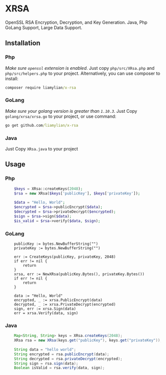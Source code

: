 # XRSA
OpenSSL RSA Encryption, Decryption, and Key Generation. Java, Php GoLang Support, Large Data Support.

## Installation

### Php
*Make sure `openssl` extension is enabled*.
Just copy `php/src/XRsa.php` and `php/src/helpers.php` to your project. Alternatively, you can use composer to install:
```cmd
composer require liamylian/x-rsa
```

### GoLang
*Make sure your golang version is greater than `1.10.3`*.
Just Copy `golang/xrsa/xrsa.go` to your project, or use command:
```cmd
go get github.com/liamylian/x-rsa
```

### Java
Just Copy `XRsa.java` to your project

## Usage

### Php
```php
    $keys = XRsa::createKeys(2048);
    $rsa = new XRsa($keys['publicKey'], $keys['privateKey']);
    
    $data = "Hello, World";
    $encrypted = $rsa->publicEncrypt($data);
    $decrypted = $rsa->privateDecrypt($encrypted);
    $sign = $rsa->sign($data);
    $is_valid = $rsa->verify($data, $sign);
```

### GoLang
```golang
    publicKey := bytes.NewBufferString("")
    privateKey := bytes.NewBufferString("")

    err := CreateKeys(publicKey, privateKey, 2048)
    if err != nil {
        return
    }
    xrsa, err := NewXRsa(publicKey.Bytes(), privateKey.Bytes())
    if err != nil {
        return
    }

    data := "Hello, World"
    encrypted, _ := xrsa.PublicEncrypt(data)
    decrypted, _ := xrsa.PrivateDecrypt(encrypted) 
    sign, err := xrsa.Sign(data)
    err = xrsa.Verify(data, sign)
```
    
### Java
```java
    Map<String, String> keys = XRsa.createKeys(2048);
    XRsa rsa = new XRsa(keys.get("publicKey"), keys.get("privateKey"));
    
    String data = "hello world";
    String encrypted = rsa.publicEncrypt(data);
    String decrypted = rsa.privateDecrypt(encrypted);
    String sign = rsa.sign(data);
    Boolean isValid = rsa.verify(data, sign);
```
